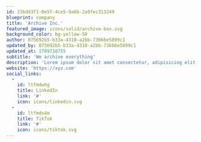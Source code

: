 ```yaml
---
id: 23bdd3f1-0e5f-4ce5-9a6b-2a9fec313249
blueprint: company
title: 'Archive Inc.'
featured_image: icons/solid/archive-box.svg
background_color: bg-yellow-50
author: 075692b5-b33a-4310-a2bb-73666e5899c1
updated_by: 075692b5-b33a-4310-a2bb-73666e5899c1
updated_at: 1709718755
subtitle: 'We archive everything'
description: 'Lorem ipsum dolor sit amet consectetur, adipisicing elit. Soluta non cupiditate maxime doloremque iste dolores cumque nobis autem voluptas tenetur.'
website: 'https://xyz.com'
social_links:
  -
    id: ltfmdwhg
    title: LinkedIn
    link: '#'
    icon: icons/linkedin.svg
  -
    id: ltfmdx4m
    title: TikTok
    link: '#'
    icon: icons/tiktok.svg
---
```

